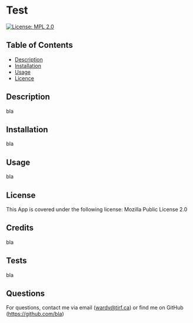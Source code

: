 
  # Test
[![License: MPL 2.0](https://img.shields.io/badge/License-MPL_2.0-brightgreen.svg)](https://opensource.org/licenses/MPL-2.0)
## Table of Contents
  * [Description](#Description)
* [Installation](#Installation)
* [Usage](#Usage)
* [Licence](#Licence)


## Description
bla

## Installation
bla

## Usage
bla

  ## License
  This App is covered under the following license: Mozilla Public License 2.0

## Credits
bla

## Tests
bla

## Questions
For questions, contact me via email (wardv@tirf.ca) or find me on GitHub (https://github.com/bla)
